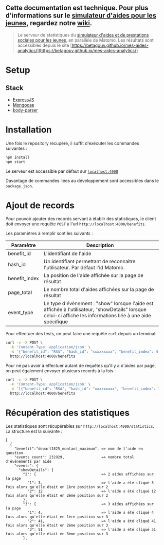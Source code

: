 ## Cette documentation est technique. Pour plus d'informations sur le [simulateur d'aides pour les jeunes](https://mes-aides.1jeune1solution.beta.gouv.fr), regardez notre [wiki](https://github.com/betagouv/aides-jeunes/wiki).

> Le serveur de statistiques du [simulateur d'aides et de prestations sociales pour les jeunes](https://mes-aides.1jeune1solution.beta.gouv.fr), en parallèle de Matomo. Les résultats sont accessibles depuis le site [https://betagouv.github.io/mes-aides-analytics/](https://betagouv.github.io/mes-aides-analytics/)

# Setup

## Stack

- [ExpressJS](https://www.npmjs.com/package/express)
- [Mongoose](https://www.npmjs.com/package/mongoose)
- [body-parser](https://www.npmjs.com/package/body-parser)

# Installation

Une fois le repository récupéré, il suffit d'exécuter les commandes suivantes :

```bash
npm install
npm start
```

Le serveur est accessible par défaut sur [`localhost:4000`](http://localhost:4000/)

Davantage de commandes liées au développement sont accessibles dans le `package.json`.

# Ajout de records

Pour pouvoir ajouter des records servant à établir des statistiques, le client doit envoyer une requête `POST` à l'url `http://localhost:4000/benefits`.

Les paramètres à remplir sont les suivants :

| Paramètre     | Description                                                                                                                                                  |
| ------------- | ------------------------------------------------------------------------------------------------------------------------------------------------------------ |
| benefit_id    | L'identifiant de l'aide                                                                                                                                      |
| hash_id       | Un identifiant permettant de reconnaitre l'utilisateur. Par défaut l'id Matomo.                                                                              |
| benefit_index | La position de l'aide affichée sur la page de résultat                                                                                                       |
| page_total    | Le nombre total d'aides affichées sur la page de résultat                                                                                                    |
| event_type    | Le type d'évènement : "show" lorsque l'aide est affichée à l'utilisateur, "showDetails" lorsque celui-ci affiche les informations liée à une aide spécifique |

Pour effectuer des tests, on peut faire une requête `curl` depuis un terminal:

```bash
curl -v -X POST \
  -H 'Content-Type: application/json' \
  -d '{"benefit_id": "RSA", "hash_id": "xxxxxxxxx", "benefit_index": 4, "page_total": 10, "event_type": "show" }' \
  http://localhost:4000/benefits
```

Pour ne pas avoir à effectuer autant de requêtes qu'il y a d'aides par page, on peut également envoyer plusieurs records à la fois :

```bash
curl -v -X POST \
  -H 'Content-Type: application/json' \
  -d '[{"benefit_id": "RSA", "hash_id": "xxxxxxxxx", "benefit_index": 1, "page_total": 2, "event_type": "show" }, {"benefit_id": "Livret d’épargne populaire", "hash_id": "xxxxxxxxx", "benefit_index": 2, "page_total": 2, "event_type": "show" }]' \
  http://localhost:4000/benefits
```

# Récupération des statistiques
Les statistiques sont récupérables sur `http://localhost:4000/statistics`.
La structure est la suivante :
```
[
  {
    "benefit":"depart1825_montant_maximum", => nom de l'aide en question
    "events_count": 232929,                 => nombre total d'évènements par aide
    "events": {
      "showDetails": {
        "2": {                              => 2 aides affichées sur la page
          "1": 3,                           => l'aide a été cliqué 3 fois alors qu'elle était en 1ère position sur 2
          "2": 12                           => l'aide a été cliqué 12 fois alors qu'elle était en 2ème position sur 2
        },
        "3": {                              => 3 aides affichées sur la page
          "1": 4,                           => l'aide a été cliqué 4 fois alors qu'elle était en 1ère position sur 3
          "2": 41,                          => l'aide a été cliqué 41 fois alors qu'elle était en 2ème position sur 3
          "3": 51                           => l'aide a été cliqué 51 fois alors qu'elle était en 3ème position sur 3
        },
```
